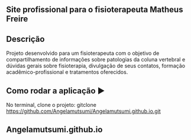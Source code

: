 ## Site profissional para o fisioterapeuta Matheus Freire

## Descrição

Projeto desenvolvido para um fisioterapeuta com o objetivo de compartilhamento de informações sobre patologias da coluna vertebral e dúvidas gerais sobre fisioterapia, divulgação de seus contatos, formação acadêmico-profissional e tratamentos oferecidos.

## Como rodar a aplicação :arrow_forward:

No terminal, clone o projeto:
gitclone https://github.com/Angelamutsumi/Angelamutsumi.github.io.git

<!-- Entre na pasta do projeto:

Instale as dependências:
yarn instal ou npm install

Execute a aplicação:
yarn start ou npm start

 Pronto, agora é possível acessar a aplicação a partir da rota http://localhost:3000/-->


## Angelamutsumi.github.io
